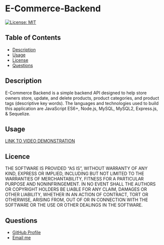 # E-Commerce-Backend


  [![License: MIT](https://img.shields.io/badge/License-MIT-yellow.svg)](https://opensource.org/licenses/MIT)


  ## Table of Contents
  
  -  [Description](#description)  
  -  [Usage](#usage)
  -  [License](#license)  
  -  [Questions](#questions)



  ## Description

 E-Commerce Backend is a simple backend API designed to help store owners store, update, and delete products, product categories, and product tags (descriptive key words). The languages and technologies used to build this application are JavaScript ES6+, Node.js, MySQL, MySQL2, Express.js, & Sequelize.

  
  ## Usage
  
  <a href="https://drive.google.com/file/d/1cUfxzlaidxhbMOHYh36uCfqrULCubu9h/view?usp=drive_link">LINK TO VIDEO DEMONSTRATION</a>
 
  
  
  ## Licence
  THE SOFTWARE IS PROVIDED “AS IS”, WITHOUT WARRANTY OF ANY KIND, EXPRESS OR IMPLIED, INCLUDING BUT NOT LIMITED TO THE WARRANTIES OF MERCHANTABILITY, FITNESS FOR A PARTICULAR PURPOSE AND NONINFRINGEMENT. IN NO EVENT SHALL THE AUTHORS OR COPYRIGHT HOLDERS BE LIABLE FOR ANY CLAIM, DAMAGES OR OTHER LIABILITY, WHETHER IN AN ACTION OF CONTRACT, TORT OR OTHERWISE, ARISING FROM, OUT OF OR IN CONNECTION WITH THE SOFTWARE OR THE USE OR OTHER DEALINGS IN THE SOFTWARE.
  
  ## Questions

  <ul>
  <li> <a href="https://github.com/JulioBermudez">GitHub Profile</a></li>
  <li> <a href="mailto:julioph0n3@gmail.com">Email me</a></li>
  </ul>

